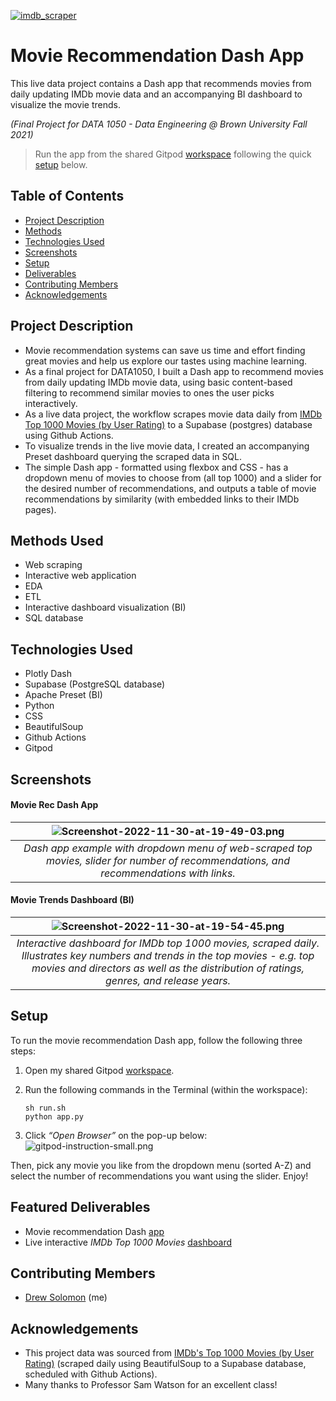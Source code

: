 [![imdb_scraper](https://github.com/drew-solomon/movie-rec-dash-app/actions/workflows/imdb_scraper.yml/badge.svg)](https://github.com/drew-solomon/movie-rec-dash-app/actions/workflows/imdb_scraper.yml)

# Movie Recommendation Dash App
This live data project contains a Dash app that recommends movies from daily updating IMDb movie data and an accompanying BI dashboard to visualize the movie trends. 

_(Final Project for DATA 1050 - Data Engineering @ Brown University Fall 2021)_

> Run the app from the shared Gitpod [workspace](https://bit.ly/movie-recommendation-app) following the quick [setup](#setup) below.

## Table of Contents
* [Project Description](#project-description)
* [Methods](#methods-used)
* [Technologies Used](#technologies-used)
* [Screenshots](#screenshots)
* [Setup](#setup)
* [Deliverables](#deliverables)
* [Contributing Members](#contributing-members)
* [Acknowledgements](#acknowledgements)


## Project Description

- Movie recommendation systems can save us time and effort finding great movies and help us explore our tastes using machine learning. 
- As a final project for DATA1050, I built a Dash app to recommend movies from daily updating IMDb movie data, using basic content-based filtering to recommend similar movies to ones the user picks interactively. 
- As a live data project, the workflow scrapes movie data daily from [IMDb Top 1000 Movies (by User Rating)](https://www.imdb.com/search/title/?count=100&groups=top_1000&sort=user_rating) to a Supabase (postgres) database using Github Actions.
- To visualize trends in the live movie data, I created an accompanying Preset dashboard querying the scraped data in SQL.
- The simple Dash app - formatted using flexbox and CSS - has a dropdown menu of movies to choose from (all top 1000) and a slider for the desired number of recommendations, and outputs a table of movie recommendations by similarity (with embedded links to their IMDb pages).

## Methods Used
- Web scraping
- Interactive web application
- EDA
- ETL
- Interactive dashboard visualization (BI)
- SQL database

## Technologies Used
- Plotly Dash 
- Supabase (PostgreSQL database)
- Apache Preset (BI)
- Python
- CSS
- BeautifulSoup
- Github Actions
- Gitpod

## Screenshots

#### Movie Rec Dash App

|![Screenshot-2022-11-30-at-19-49-03.png](https://i.postimg.cc/XJn0T4W9/Screenshot-2022-11-30-at-19-49-03.png)|
|:--:|
|*Dash app example with dropdown menu of web-scraped top movies, slider for number of recommendations, and recommendations with links.*|

#### Movie Trends Dashboard (BI)
|![Screenshot-2022-11-30-at-19-54-45.png](https://i.postimg.cc/9QHgx1C7/Screenshot-2022-11-30-at-19-54-45.png)
|:--:|
|*Interactive dashboard for IMDb top 1000 movies, scraped daily. Illustrates key numbers and trends in the top movies - e.g. top movies and directors as well as the distribution of ratings, genres, and release years.*|

## Setup

To run the movie recommendation Dash app, follow the following three steps:

1. Open my shared Gitpod [workspace](https://bit.ly/movie-recommendation-app). 


2. Run the following commands in the Terminal (within the workspace):
    ```
    sh run.sh
    python app.py
    ```

3. Click _“Open Browser”_ on the pop-up below:
![gitpod-instruction-small.png](https://i.postimg.cc/tCNvMWTv/gitpod-instruction-small.png)


Then, pick any movie you like from the dropdown menu (sorted A-Z) and select the number of recommendations you want using the slider. Enjoy!


## Featured Deliverables
- Movie recommendation Dash [app](https://bit.ly/movie-recommendation-app)
- Live interactive _IMDb Top 1000 Movies_ [dashboard](https://8d8e0f5b.us2a.app.preset.io:443/r/2)

## Contributing Members
- [Drew Solomon](https://github.com/drew-solomon) (me)




## Acknowledgements
- This project data was sourced from [IMDb's Top 1000 Movies (by User Rating)](https://www.imdb.com/search/title/?count=100&groups=top_1000&sort=user_rating) (scraped daily using BeautifulSoup to a Supabase database, scheduled with Github Actions).
- Many thanks to Professor Sam Watson for an excellent class!
